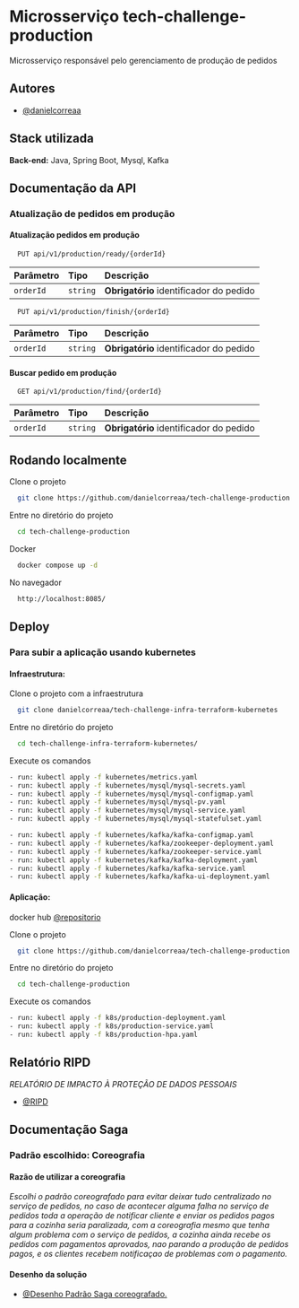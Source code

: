 
# Microsserviço tech-challenge-production

Microsserviço responsável pelo gerenciamento de produção de pedidos


## Autores

- [@danielcorreaa](https://github.com/danielcorreaa)

## Stack utilizada


**Back-end:** Java, Spring Boot, Mysql, Kafka


## Documentação da API

### Atualização de pedidos em produção

#### Atualização pedidos em produção


```http
  PUT api/v1/production/ready/{orderId}
```

| Parâmetro   | Tipo       | Descrição                           |
| :---------- | :--------- | :---------------------------------- |
| `orderId` | `string` | **Obrigatório**  identificador do pedido |

```http
  PUT api/v1/production/finish/{orderId}
```

| Parâmetro   | Tipo       | Descrição                           |
| :---------- | :--------- | :---------------------------------- |
| `orderId` | `string` | **Obrigatório**  identificador do pedido |



#### Buscar pedido em produção
```http
  GET api/v1/production/find/{orderId}
```

| Parâmetro   | Tipo  |  Descrição                                   |
| :---------- | :--------- |:------------------------------------------ |
| `orderId` | `string` | **Obrigatório**  identificador do pedido |



## Rodando localmente

Clone o projeto

```bash
  git clone https://github.com/danielcorreaa/tech-challenge-production.git
```

Entre no diretório do projeto

```bash
  cd tech-challenge-production
```

Docker

```bash
  docker compose up -d
```

No navegador

```bash
  http://localhost:8085/
```



## Deploy

### Para subir a aplicação usando kubernetes

#### Infraestrutura:

Clone o projeto com a infraestrutura

```bash
  git clone danielcorreaa/tech-challenge-infra-terraform-kubernetes
```
Entre no diretório do projeto

```bash
  cd tech-challenge-infra-terraform-kubernetes/
````

Execute os comandos

```bash   
- run: kubectl apply -f kubernetes/metrics.yaml 
- run: kubectl apply -f kubernetes/mysql/mysql-secrets.yaml 
- run: kubectl apply -f kubernetes/mysql/mysql-configmap.yaml 
- run: kubectl apply -f kubernetes/mysql/mysql-pv.yaml 
- run: kubectl apply -f kubernetes/mysql/mysql-service.yaml 
- run: kubectl apply -f kubernetes/mysql/mysql-statefulset.yaml

- run: kubectl apply -f kubernetes/kafka/kafka-configmap.yaml
- run: kubectl apply -f kubernetes/kafka/zookeeper-deployment.yaml
- run: kubectl apply -f kubernetes/kafka/zookeeper-service.yaml
- run: kubectl apply -f kubernetes/kafka/kafka-deployment.yaml
- run: kubectl apply -f kubernetes/kafka/kafka-service.yaml
- run: kubectl apply -f kubernetes/kafka/kafka-ui-deployment.yaml

````

#### Aplicação:

docker hub [@repositorio](https://hub.docker.com/r/daniel36/tech-challenge-production/tags)

Clone o projeto

```bash
  git clone https://github.com/danielcorreaa/tech-challenge-production.git
```

Entre no diretório do projeto

```bash
  cd tech-challenge-production
```

Execute os comandos
```bash   
- run: kubectl apply -f k8s/production-deployment.yaml
- run: kubectl apply -f k8s/production-service.yaml     
- run: kubectl apply -f k8s/production-hpa.yaml

````

## Relatório RIPD
*RELATÓRIO DE IMPACTO À PROTEÇÃO DE DADOS PESSOAIS*

- [@RIPD](https://danielcorreaa.github.io/tech-challenge-production/RIPD.pdf)

## Documentação Saga

### Padrão escolhido: Coreografia 

#### Razão de utilizar a coreografia
*Escolhi o padrão coreografado para evitar deixar tudo centralizado no serviço de pedidos, no caso de acontecer alguma falha no serviço de pedidos toda a operação de notificar cliente e enviar os pedidos pagos para a cozinha seria paralizada, com a coreografia mesmo que tenha algum problema com o serviço de pedidos, a cozinha ainda recebe os pedidos com pagamentos aprovados, nao parando a produção de pedidos pagos, e os clientes recebem notificaçao de problemas com o pagamento.*

#### Desenho da solução

- [@Desenho Padrão Saga coreografado.](https://danielcorreaa.github.io/tech-challenge-production/images/saga-diagrama.png)